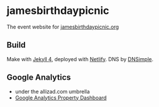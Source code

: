 # jamesbirthdaypicnic

The event website for [jamesbirthdaypicnic.org](jamesbirthdaypicnic.org)

## Build
Make with [Jekyll 4](https://jekyllrb.com/), deployed with [Netlify](https://app.netlify.com/sites/inquisitive-kringle-f7e4c4/overview). DNS by [DNSimple](dnsimple.com).

## Google Analytics
- under the allizad.com umbrella
- [Google Analytics Property Dashboard](https://analytics.google.com/analytics/web/?authuser=4#/p408525861/reports/intelligenthome)

